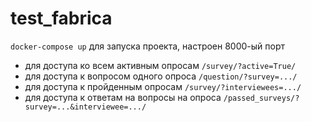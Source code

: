 # test_fabrica

```docker-compose up```  для запуска проекта, настроен 8000-ый порт

- для доступа ко всем активным опросам ```/survey/?active=True/```
- для доступа к вопросом одного опроса ```/question/?survey=.../```
- для доступа к пройденным опросам ```/survey/?interviewees=.../```
- для доступа к ответам на вопросы на опроса ```/passed_surveys/?survey=...&interviewee=.../```

